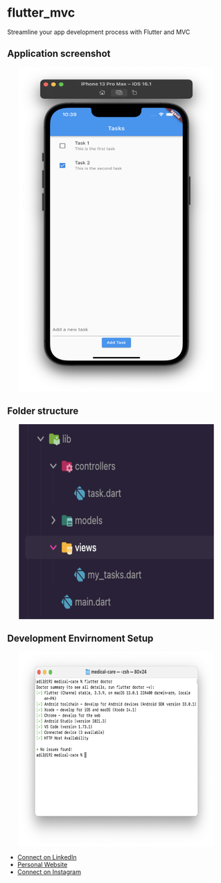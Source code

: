 # flutter_mvc

Streamline your app development process with Flutter and MVC

## Application screenshot
<p align="center">
    <img src="screenshots/task.png" width="450" height="750" />
</p>

## Folder structure
<p align="center">
    <img src="screenshots/mvc.png" width="450" height="450" />
</p>

## Development Envirnoment Setup
<p align="center">
    <img src="screenshots/doctor.png" width="450" height="450" />
</p>

- [Connect on LinkedIn](https://www.linkedin.com/in/muhammad-adil-mehmood/)
- [Personal Website](https://adilworks.com/)
- [Connect on Instagram](https://www.instagram.com/_adilhere/)
